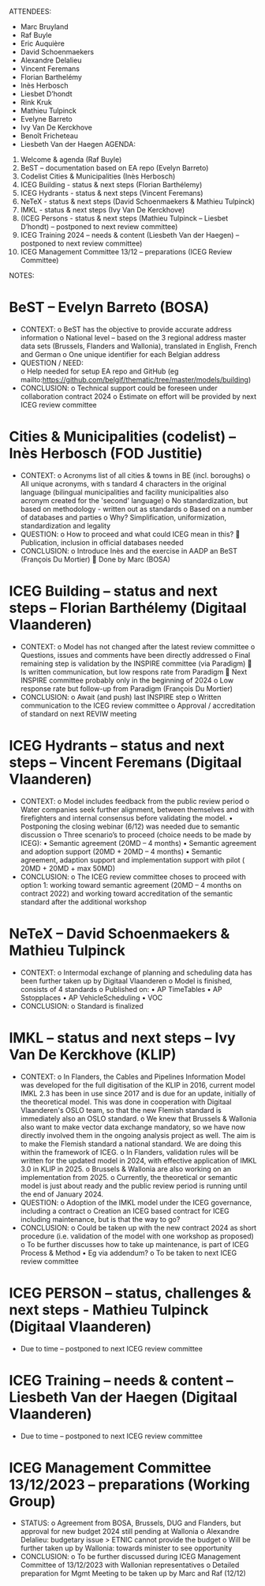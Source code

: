 ATTENDEES:
-	Marc Bruyland
-	Raf Buyle
-	Eric Auquière
-	David Schoenmaekers
-	Alexandre Delalieu
-	Vincent Feremans
-	Florian Barthelémy
-	Inès Herbosch
-	Liesbet D’hondt
-	Rink Kruk
-	Mathieu Tulpinck
-	Evelyne Barreto
-	Ivy Van De Kerckhove
-	Benoît Fricheteau
-	Liesbeth Van der Haegen
AGENDA:

1.	Welcome & agenda (Raf Buyle)
2.	BeST – documentation based on EA repo (Evelyn Barreto)
3.	Codelist Cities & Municipalities (Inès Herbosch)
4.	ICEG Building - status & next steps  (Florian Barthélemy)
5.	ICEG Hydrants - status & next steps (Vincent Feremans)
6.	NeTeX - status & next steps (David Schoenmaekers & Mathieu Tulpinck)
7.	IMKL - status & next steps (Ivy Van De Kerckhove)
8.	(ICEG Persons - status & next steps (Mathieu Tulpinck – Liesbet D’hondt) – postponed to next review committee)
9.	ICEG Training 2024 – needs & content (Liesbeth Van der Haegen) – postponed to next review committee)
10.	ICEG Management Committee 13/12 – preparations (ICEG Review Committee)

NOTES:

#	BeST – Evelyn Barreto (BOSA)
-	CONTEXT:
o	BeST has the objective to provide accurate address information
o	National level – based on the 3 regional address master data sets (Brussels, Flanders and Wallonia), translated in English, French and German
o	One unique identifier for each Belgian address
-	QUESTION / NEED:	
o	Help needed for setup EA repo and GitHub (eg mailto:https://github.com/belgif/thematic/tree/master/models/building)
-	CONCLUSION:
o	Technical support could be foreseen under collaboration contract 2024
o	Estimate on effort will be provided by next ICEG review committee

#	Cities & Municipalities (codelist) – Inès Herbosch (FOD Justitie)
-	CONTEXT:
o	Acronyms list of all cities & towns in BE (incl. boroughs)
o	All unique acronyms, with s	tandard 4 characters in the original language (bilingual municipalities and facility municipalities also acronym created for the 'second' language)
o	No standardization, but based on methodology - written out as standards
o	Based on a number of databases and parties
o	Why? Simplification, uniformization, standardization and legality
-	QUESTION:
o	How to proceed and what could ICEG mean in this?
	Publication, inclusion in official databases needed
-	CONCLUSION:
o	Introduce Inès and the exercise in AADP an BeST (François Du Mortier)
	Done by Marc (BOSA)
#	ICEG Building – status and next steps – Florian Barthélemy (Digitaal Vlaanderen)
-	CONTEXT:
o	Model has not changed after the latest review committee
o	Questions, issues and comments have been directly addressed
o	Final remaining step is validation by the INSPIRE committee (via Paradigm)
	Is written communication, but low respons rate from Paradigm
	Next INSPIRE committee probably only in the beginning of 2024
o	Low response rate but follow-up from Paradigm (François Du Mortier)
-	CONCLUSION:
o	Await (and push) last INSPIRE step
o	Written communication to the ICEG review committee
o	Approval / accreditation of standard on next REVIW meeting

#	ICEG Hydrants – status and next steps – Vincent Feremans (Digitaal Vlaanderen)
-	CONTEXT:
o	Model includes feedback from the public review period
o	Water companies seek further alignment, between themselves and with firefighters and internal consensus before validating the model.
•	Postponing the closing webinar (6/12) was needed due to semantic discussion
o	Three scenario’s to proceed (choice needs to be made by ICEG):
•	Semantic agreement (20MD – 4 months)
•	Semantic agreement and adoption support (20MD + 20MD – 4 months)
•	Semantic agreement, adaption support and implementation support with pilot ( 20MD + 20MD + max 50MD) 
-	CONCLUSION:
o	The ICEG review committee choses to proceed with option 1: working toward semantic agreement (20MD – 4 months on contract 2022) and working toward accreditation of the semantic standard after the additional workshop

#	NeTeX – David Schoenmaekers & Mathieu Tulpinck
-	CONTEXT:
o	Intermodal exchange of planning and scheduling data has been further taken up by Digitaal Vlaanderen 
o	Model is finished, consists of 4 standards
o	Published on:
•	AP TimeTables
•	AP Sstopplaces
•	AP VehicleScheduling
•	VOC
-	CONCLUSION:
o	Standard is finalized

#	IMKL – status and next steps – Ivy Van De Kerckhove (KLIP)
-	CONTEXT:
o	In Flanders, the Cables and Pipelines Information Model was developed for the full digitisation of the KLIP in 2016, current model IMKL 2.3 has been in use since 2017 and is due for an update, initially of the theoretical model. This was done in cooperation with Digitaal Vlaanderen's OSLO team, so that the new Flemish standard is immediately also an OSLO standard. 
o	We knew that Brussels & Wallonia also want to make vector data exchange mandatory, so we have now directly involved them in the ongoing analysis project as well. The aim is to make the Flemish standard a national standard. We are doing this within the framework of ICEG.
o	In Flanders, validation rules will be written for the updated model in 2024, with effective application of IMKL 3.0 in KLIP in 2025.
o	Brussels & Wallonia are also working on an implementation from 2025. 
o	Currently, the theoretical or semantic model is just about ready and the public review period is running until the end of January 2024. 
-	QUESTION:
o	Adoption of the IMKL model under the ICEG governance, including a contract
o	Creation an ICEG based contract for ICEG including maintenance, but is that the way to go?
-	CONCLUSION:
o	Could be taken up with the new contract 2024 as short procedure (i.e. validation of the model with one workshop as proposed)
o	To be further discusses how to take up maintenance, is part of ICEG Process & Method
•	Eg via addendum?
o	To be taken to next ICEG review committee

#	ICEG PERSON – status, challenges & next steps - Mathieu Tulpinck (Digitaal Vlaanderen)
-	Due to time – postponed to next ICEG review committee

#	ICEG Training – needs & content – Liesbeth Van der Haegen (Digitaal Vlaanderen) 
-	Due to time – postponed to next ICEG review committee

#	ICEG Management Committee 13/12/2023 – preparations (Working Group)
-	STATUS:
o	Agreement from BOSA, Brussels, DUG and Flanders, but approval for new budget 2024 still pending at Wallonia
o	Alexandre Delalieu: budgetary issue > ETNIC cannot provide the budget
o	Will be further taken up by Wallonia: towards minister to see opportunity
-	CONCLUSION:
o	To be further discussed during ICEG Management Committee of 13/12/2023 with Wallonian representatives
o	Detailed preparation for Mgmt Meeting to be taken up by Marc and Raf (12/12)

